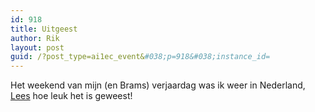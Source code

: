 ```yaml
---
id: 918
title: Uitgeest
author: Rik
layout: post
guid: /?post_type=ai1ec_event&#038;p=918&#038;instance_id=
---
```

Het weekend van mijn (en Brams) verjaardag was ik weer in Nederland, [Lees][1] hoe leuk het is geweest!

 [1]: ?p=1019 "Birthday holidays"